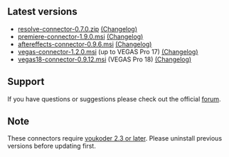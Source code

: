 ## Latest versions
- [resolve-connector-0.7.0.zip](resolve/resolve-connector-0.7.0.zip?raw=true) [(Changelog)](resolve/README.md)
- [premiere-connector-1.9.0.msi](premiere/premiere-connector-1.9.0.msi?raw=true) [(Changelog)](premiere/README.md)
- [aftereffects-connector-0.9.6.msi](aftereffects/aftereffects-connector-0.9.6.msi?raw=true) [(Changelog)](aftereffects/README.md)
- [vegas-connector-1.2.0.msi](vegas/vegas-connector-1.2.0.msi?raw=true) (up to VEGAS Pro 17) [(Changelog)](vegas/README.md)
- [vegas18-connector-0.9.12.msi](vegas/vegas18-connector-0.9.12.msi?raw=true) (VEGAS Pro 18) [(Changelog)](vegas/README.md)

## Support
If you have questions or suggestions please check out the official [forum](https://www.voukoder.org/forum/).

## Note
These connectors require [voukoder 2.3 or later](https://github.com/Vouk/voukoder/releases). Please uninstall previous versions before updating first.
